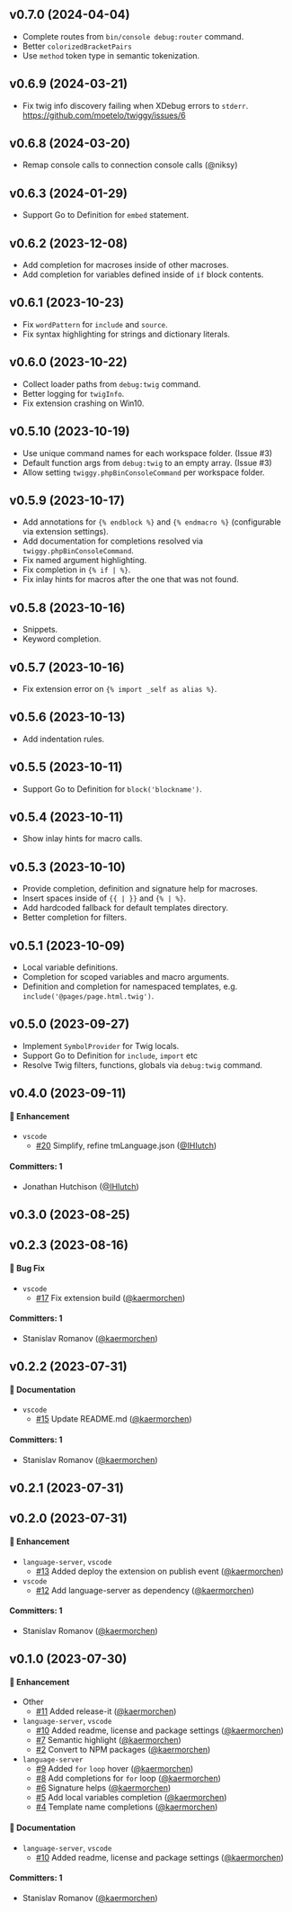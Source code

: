 ## v0.7.0 (2024-04-04)
* Complete routes from `bin/console debug:router` command.
* Better `colorizedBracketPairs`
* Use `method` token type in semantic tokenization.

## v0.6.9 (2024-03-21)
* Fix twig info discovery failing when XDebug errors to `stderr`.\
    https://github.com/moetelo/twiggy/issues/6

## v0.6.8 (2024-03-20)
* Remap console calls to connection console calls (@niksy)

## v0.6.3 (2024-01-29)
* Support Go to Definition for `embed` statement.

## v0.6.2 (2023-12-08)
* Add completion for macroses inside of other macroses.
* Add completion for variables defined inside of `if` block contents.

## v0.6.1 (2023-10-23)
* Fix `wordPattern` for `include` and `source`.
* Fix syntax highlighting for strings and dictionary literals.

## v0.6.0 (2023-10-22)
* Collect loader paths from `debug:twig` command.
* Better logging for `twigInfo`.
* Fix extension crashing on Win10.

## v0.5.10 (2023-10-19)
* Use unique command names for each workspace folder. (Issue #3)
* Default function args from `debug:twig` to an empty array. (Issue #3)
* Allow setting `twiggy.phpBinConsoleCommand` per workspace folder.

## v0.5.9 (2023-10-17)
* Add annotations for `{% endblock %}` and `{% endmacro %}` (configurable via extension settings).
* Add documentation for completions resolved via `twiggy.phpBinConsoleCommand`.
* Fix named argument highlighting.
* Fix completion in `{% if | %}`.
* Fix inlay hints for macros after the one that was not found.

## v0.5.8 (2023-10-16)
* Snippets.
* Keyword completion.

## v0.5.7 (2023-10-16)
* Fix extension error on `{% import _self as alias %}`.

## v0.5.6 (2023-10-13)
* Add indentation rules.

## v0.5.5 (2023-10-11)

* Support Go to Definition for `block('blockname')`.

## v0.5.4 (2023-10-11)

* Show inlay hints for macro calls.

## v0.5.3 (2023-10-10)

* Provide completion, definition and signature help for macroses.
* Insert spaces inside of `{{ | }}` and `{% | %}`.
* Add hardcoded fallback for default templates directory.
* Better completion for filters.

## v0.5.1 (2023-10-09)

* Local variable definitions.
* Completion for scoped variables and macro arguments.
* Definition and completion for namespaced templates, e.g. `include('@pages/page.html.twig')`.

## v0.5.0 (2023-09-27)

* Implement `SymbolProvider` for Twig locals.
* Support Go to Definition for `include`, `import` etc
* Resolve Twig filters, functions, globals via `debug:twig` command.

## v0.4.0 (2023-09-11)

#### :rocket: Enhancement
* `vscode`
  * [#20](https://github.com/kaermorchen/twig-language-server/pull/20) Simplify, refine tmLanguage.json ([@IHIutch](https://github.com/IHIutch))

#### Committers: 1
- Jonathan Hutchison ([@IHIutch](https://github.com/IHIutch))

## v0.3.0 (2023-08-25)

## v0.2.3 (2023-08-16)

#### :bug: Bug Fix
* `vscode`
  * [#17](https://github.com/kaermorchen/twig-language-server/pull/17) Fix extension build ([@kaermorchen](https://github.com/kaermorchen))

#### Committers: 1
- Stanislav Romanov ([@kaermorchen](https://github.com/kaermorchen))

## v0.2.2 (2023-07-31)

#### :memo: Documentation
* `vscode`
  * [#15](https://github.com/kaermorchen/twig-language-server/pull/15) Update README.md ([@kaermorchen](https://github.com/kaermorchen))

#### Committers: 1
- Stanislav Romanov ([@kaermorchen](https://github.com/kaermorchen))

## v0.2.1 (2023-07-31)

## v0.2.0 (2023-07-31)

#### :rocket: Enhancement
* `language-server`, `vscode`
  * [#13](https://github.com/kaermorchen/twig-language-server/pull/13) Added deploy the extension on publish event ([@kaermorchen](https://github.com/kaermorchen))
* `vscode`
  * [#12](https://github.com/kaermorchen/twig-language-server/pull/12) Add language-server as dependency ([@kaermorchen](https://github.com/kaermorchen))

#### Committers: 1
- Stanislav Romanov ([@kaermorchen](https://github.com/kaermorchen))

## v0.1.0 (2023-07-30)

#### :rocket: Enhancement
* Other
  * [#11](https://github.com/kaermorchen/twig-language-server/pull/11) Added release-it ([@kaermorchen](https://github.com/kaermorchen))
* `language-server`, `vscode`
  * [#10](https://github.com/kaermorchen/twig-language-server/pull/10) Added readme, license and package settings ([@kaermorchen](https://github.com/kaermorchen))
  * [#7](https://github.com/kaermorchen/twig-language-server/pull/7) Semantic highlight ([@kaermorchen](https://github.com/kaermorchen))
  * [#2](https://github.com/kaermorchen/twig-language-server/pull/2) Convert to NPM packages ([@kaermorchen](https://github.com/kaermorchen))
* `language-server`
  * [#9](https://github.com/kaermorchen/twig-language-server/pull/9) Added `for` `loop` hover ([@kaermorchen](https://github.com/kaermorchen))
  * [#8](https://github.com/kaermorchen/twig-language-server/pull/8) Add completions for `for` loop ([@kaermorchen](https://github.com/kaermorchen))
  * [#6](https://github.com/kaermorchen/twig-language-server/pull/6) Signature helps ([@kaermorchen](https://github.com/kaermorchen))
  * [#5](https://github.com/kaermorchen/twig-language-server/pull/5) Add local variables completion ([@kaermorchen](https://github.com/kaermorchen))
  * [#4](https://github.com/kaermorchen/twig-language-server/pull/4) Template name completions ([@kaermorchen](https://github.com/kaermorchen))

#### :memo: Documentation
* `language-server`, `vscode`
  * [#10](https://github.com/kaermorchen/twig-language-server/pull/10) Added readme, license and package settings ([@kaermorchen](https://github.com/kaermorchen))

#### Committers: 1
- Stanislav Romanov ([@kaermorchen](https://github.com/kaermorchen))


